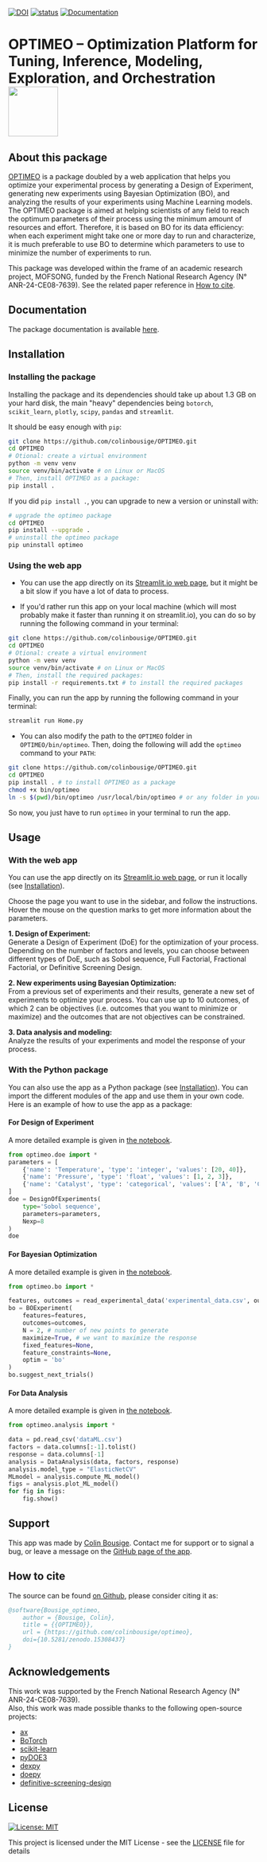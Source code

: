 [![DOI](https://zenodo.org/badge/DOI/10.5281/zenodo.15308437.svg)](https://doi.org/10.5281/zenodo.15308437)
[![status](https://joss.theoj.org/papers/5df5fbe4e131d230b13fb3c98db545d8/status.svg)](https://joss.theoj.org/papers/5df5fbe4e131d230b13fb3c98db545d8)
[![Documentation](https://github.com/colinbousige/OPTIMEO/actions/workflows/build-docs.yml/badge.svg)](https://colinbousige.github.io/OPTIMEO/optimeo.html)

# OPTIMEO – Optimization Platform for Tuning, Inference, Modeling, Exploration, and Orchestration <img src="resources/logo.png" width="100"/>

## About this package

[OPTIMEO](https://optimeo.streamlit.app/) is a package doubled by a web application that helps you optimize your experimental process by generating a Design of Experiment, generating new experiments using Bayesian Optimization (BO), and analyzing the results of your experiments using Machine Learning models.
The OPTIMEO package is aimed at helping scientists of any field to reach the optimum parameters of their process using the minimum amount of resources and effort.
Therefore, it is based on BO for its data efficiency: when each experiment might take one or more day to run and characterize, it is much preferable to use BO to determine which parameters to use to minimize the number of experiments to run.

This package was developed within the frame of an academic research project, MOFSONG, funded by the French National Research Agency (N° ANR-24-CE08-7639). See the related paper reference in [How to cite](#how-to-cite).

## Documentation

The package documentation is available [here](https://colinbousige.github.io/OPTIMEO/optimeo.html).

## Installation

### Installing the package

Installing the package and its dependencies should take up about 1.3 GB on your hard disk, the main "heavy" dependencies being `botorch`, `scikit_learn`, `plotly`, `scipy`, `pandas` and `streamlit`.

It should be easy enough with `pip`:

```bash
git clone https://github.com/colinbousige/OPTIMEO.git
cd OPTIMEO
# Otional: create a virtual environment
python -m venv venv
source venv/bin/activate # on Linux or MacOS
# Then, install OPTIMEO as a package:
pip install .
```

If you did `pip install .`, you can upgrade to new a version or uninstall with:

```bash
# upgrade the optimeo package
cd OPTIMEO
pip install --upgrade .
# uninstall the optimeo package
pip uninstall optimeo
```

### Using the web app

- You can use the app directly on its [Streamlit.io web page](https://optimeo.streamlit.app/), but it might be a bit slow if you have a lot of data to process. 

- If you'd rather run this app on your local machine (which will most probably make it faster than running it on streamlit.io), you can do so by running the following command in your terminal:

```bash
git clone https://github.com/colinbousige/OPTIMEO.git
cd OPTIMEO
# Otional: create a virtual environment
python -m venv venv
source venv/bin/activate # on Linux or MacOS
# Then, install the required packages:
pip install -r requirements.txt # to install the required packages
```

Finally, you can run the app by running the following command in your terminal:

```bash
streamlit run Home.py
```

- You can also modify the path to the `OPTIMEO` folder in `OPTIMEO/bin/optimeo`. Then, doing the following will add the `optimeo` command to your `PATH`:

```bash
git clone https://github.com/colinbousige/OPTIMEO.git
cd OPTIMEO
pip install . # to install OPTIMEO as a package
chmod +x bin/optimeo
ln -s $(pwd)/bin/optimeo /usr/local/bin/optimeo # or any folder in your PATH
```

So now, you just have to run `optimeo` in your terminal to run the app.

## Usage

### With the web app

You can use the app directly on its [Streamlit.io web page](https://optimeo.streamlit.app/), or run it locally (see [Installation](#installation)).

Choose the page you want to use in the sidebar, and follow the instructions. Hover the mouse on the question marks to get more information about the parameters.

**1. Design of Experiment:**  
Generate a Design of Experiment (DoE) for the optimization of your process. Depending on the number of factors and levels, you can choose between different types of DoE, such as Sobol sequence, Full Factorial, Fractional Factorial, or Definitive Screening Design.

**2. New experiments using Bayesian Optimization:**  
From a previous set of experiments and their results, generate a new set of experiments to optimize your process. You can use up to 10 outcomes, of which 2 can be objectives (i.e. outcomes that you want to minimize or maximize) and the outcomes that are not objectives can be constrained.  

**3. Data analysis and modeling:**  
Analyze the results of your experiments and model the response of your process.

### With the Python package

You can also use the app as a Python package (see [Installation](#installation)). You can import the different modules of the app and use them in your own code. Here is an example of how to use the app as a package:

#### For Design of Experiment

A more detailed example is given in [the notebook](https://colab.research.google.com/github/colinbousige/OPTIMEO/blob/main/notebooks/doe.ipynb).

```python
from optimeo.doe import * 
parameters = [
    {'name': 'Temperature', 'type': 'integer', 'values': [20, 40]},
    {'name': 'Pressure', 'type': 'float', 'values': [1, 2, 3]},
    {'name': 'Catalyst', 'type': 'categorical', 'values': ['A', 'B', 'C']}
]
doe = DesignOfExperiments(
    type='Sobol sequence',
    parameters=parameters,
    Nexp=8
)
doe
```

#### For Bayesian Optimization

A more detailed example is given in [the notebook](https://colab.research.google.com/github/colinbousige/OPTIMEO/blob/main/notebooks/bo.ipynb).

```python
from optimeo.bo import * 

features, outcomes = read_experimental_data('experimental_data.csv', out_pos=[-1])
bo = BOExperiment(
    features=features, 
    outcomes=outcomes,
    N = 2, # number of new points to generate
    maximize=True, # we want to maximize the response
    fixed_features=None, 
    feature_constraints=None, 
    optim = 'bo'
)
bo.suggest_next_trials()
```

#### For Data Analysis

A more detailed example is given in [the notebook](https://colab.research.google.com/github/colinbousige/OPTIMEO/blob/main/notebooks/MLanalysis.ipynb).

```python
from optimeo.analysis import * 

data = pd.read_csv('dataML.csv')
factors = data.columns[:-1].tolist()
response = data.columns[-1]
analysis = DataAnalysis(data, factors, response)
analysis.model_type = "ElasticNetCV"
MLmodel = analysis.compute_ML_model()
figs = analysis.plot_ML_model()
for fig in figs:
    fig.show()
```

## Support

This app was made by [Colin Bousige](mailto:colin.bousige@cnrs.fr). Contact me for support or to signal a bug, or leave a message on the [GitHub page of the app](https://github.com/colinbousige/OPTIMEO).

## How to cite

<!-- This work is related to the article "xxxx". Please cite this work if you publish using this code:

```bibtex
@article{xxx,
    title = {xxx},
    author = {xxx},
    journal = {xxx},
    volume = {xxx},
    year = {xxx},
    pages = {xxx},
    doi = {xxx}
}
``` -->

The source can be found [on Github](https://github.com/colinbousige/optimeo), please consider citing it as:

```bibtex
@software{Bousige_optimeo,
    author = {Bousige, Colin},
    title = {{OPTIMEO}},
    url = {https://github.com/colinbousige/optimeo},
    doi={10.5281/zenodo.15308437}
}
```

## Acknowledgements

This work was supported by the French National Research Agency (N° ANR-24-CE08-7639).  
Also, this work was made possible thanks to the following open-source projects:

- [ax](https://ax.dev/)
- [BoTorch](https://botorch.org/)
- [scikit-learn](https://scikit-learn.org/stable/)
- [pyDOE3](https://github.com/relf/pyDOE3)
- [dexpy](https://statease.github.io/dexpy/)
- [doepy](https://doepy.readthedocs.io/en/latest/)
- [definitive-screening-design](https://pypi.org/project/definitive-screening-design/)

## License

[![License: MIT](https://img.shields.io/badge/License-MIT-yellow.svg)](https://opensource.org/licenses/MIT)

This project is licensed under the MIT License - see the [LICENSE](LICENSE) file for details
